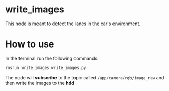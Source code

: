 # write_images
This node is meant to detect the lanes in the car's environment.

# How to use
In the terminal run the following commands:

```bash
rosrun write_images write_images.py
```

The node will **subscribe** to the topic called `/app/camera/rgb/image_raw` and then write the images to the **hdd**
